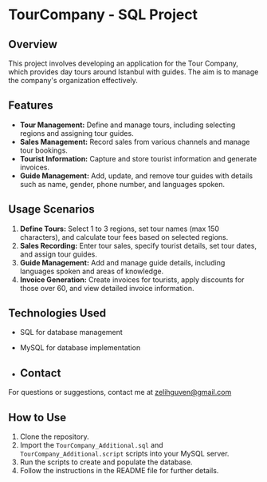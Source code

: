 # TourCompany - SQL Project

## Overview
This project involves developing an application for the Tour Company, which provides day tours around Istanbul with guides. The aim is to manage the company's organization effectively.

## Features
- **Tour Management:** Define and manage tours, including selecting regions and assigning tour guides.
- **Sales Management:** Record sales from various channels and manage tour bookings.
- **Tourist Information:** Capture and store tourist information and generate invoices.
- **Guide Management:** Add, update, and remove tour guides with details such as name, gender, phone number, and languages spoken.

## Usage Scenarios
1. **Define Tours:** Select 1 to 3 regions, set tour names (max 150 characters), and calculate tour fees based on selected regions.
2. **Sales Recording:** Enter tour sales, specify tourist details, set tour dates, and assign tour guides.
3. **Guide Management:** Add and manage guide details, including languages spoken and areas of knowledge.
4. **Invoice Generation:** Create invoices for tourists, apply discounts for those over 60, and view detailed invoice information.

## Technologies Used
- SQL for database management
- MySQL for database implementation

- ## Contact
For questions or suggestions, contact me at [zelihguven@gmail.com](mailto:zelihguven@gmail.com)

## How to Use
1. Clone the repository.
2. Import the `TourCompany_Additional.sql` and `TourCompany_Additional.script` scripts into your MySQL server.
3. Run the scripts to create and populate the database.
4. Follow the instructions in the README file for further details.

